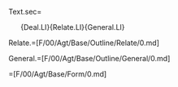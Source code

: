 Text.sec=<ol>{Deal.LI}{Relate.LI}{General.LI}</ol>

Relate.=[F/00/Agt/Base/Outline/Relate/0.md]

General.=[F/00/Agt/Base/Outline/General/0.md]

=[F/00/Agt/Base/Form/0.md]
